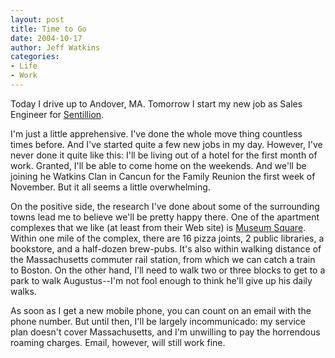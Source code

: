 ```yaml
---
layout: post
title: Time to Go
date: 2004-10-17
author: Jeff Watkins
categories:
- Life
- Work
---
```


Today I drive up to Andover, MA. Tomorrow I start my new job as Sales Engineer for <a href="http://www.sentillion.com/">Sentillion</a>.

I'm just a little apprehensive. I've done the whole move thing countless times before. And I've started quite a few new jobs in my day. However, I've never done it quite like this: I'll be living out of a hotel for the first month of work. Granted, I'll be able to come home on the weekends. And we'll be joining he Watkins Clan in Cancun for the Family Reunion the first week of November. But it all seems a little overwhelming.

On the positive side, the research I've done about some of the surrounding towns lead me to believe we'll be pretty happy there. One of the apartment complexes that we like (at least from their Web site) is <a href="http://www.liverighthere.com/ms/index.html">Museum Square</a>. Within one mile of the complex, there are 16 pizza joints, 2 public libraries, a bookstore, and a half-dozen brew-pubs. It's also within walking distance of the Massachusetts commuter rail station, from which we can catch a train to Boston. On the other hand, I'll need to walk two or three blocks to get to a park to walk Augustus--I'm not fool enough to think he'll give up his daily walks.

As soon as I get a new mobile phone, you can count on an email with the phone number. But until then, I'll be largely incommunicado: my service plan doesn't cover Massachusetts, and I'm unwilling to pay the horrendous roaming charges. Email, however, will still work fine.
